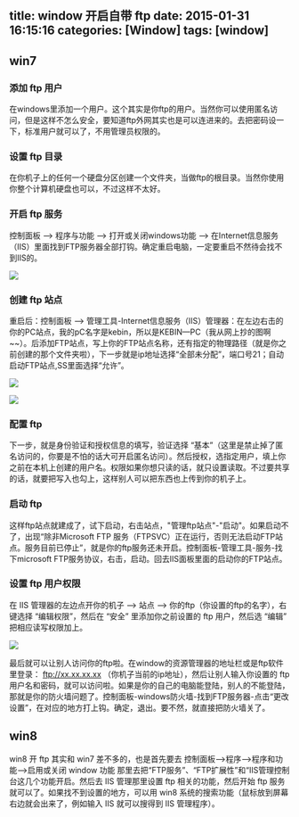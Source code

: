 title: window 开启自带 ftp
date: 2015-01-31 16:15:16
categories: [Window]
tags: [window]
---

## win7

### 添加 ftp 用户

在windows里添加一个用户。这个其实是你ftp的用户。当然你可以使用匿名访问，但是这样不怎么安全，要知道ftp外网其实也是可以连进来的。去把密码设一下，标准用户就可以了，不用管理员权限的。

### 设置 ftp 目录

在你机子上的任何一个硬盘分区创建一个文件夹，当做ftp的根目录。当然你使用你整个计算机硬盘也可以，不过这样不太好。

### 开启 ftp 服务

控制面板 --> 程序与功能 --> 打开或关闭windows功能 --> 在Internet信息服务（IIS）里面找到FTP服务器全部打钩。确定重启电脑，一定要重启不然待会找不到IIS的。

![](http://7u2hy4.com1.z0.glb.clouddn.com/window/activate-ftp/1.jpeg)

### 创建 ftp 站点

重启后：控制面板 --> 管理工具-Internet信息服务（IIS）管理器：在左边右击的你的PC站点，我的pC名字是kebin，所以是KEBIN—PC（我从网上抄的图啊~~）。后添加FTP站点，写上你的FTP站点名称，还有指定的物理路径（就是你之前创建的那个文件夹啦），下一步就是ip地址选择“全部未分配”，端口号21；自动启动FTP站点,SS里面选择“允许”。

![](http://7u2hy4.com1.z0.glb.clouddn.com/window/activate-ftp/2.jpeg)

![](http://7u2hy4.com1.z0.glb.clouddn.com/window/activate-ftp/3.jpeg)

### 配置 ftp

下一步，就是身份验证和授权信息的填写，验证选择 “基本”（这里是禁止掉了匿名访问的，你要是不怕的话大可开启匿名访问）。然后授权，选指定用户，填上你之前在本机上创建的用户名。权限如果你想只读的话，就只设置读取。不过要共享的话，就要把写入也勾上，这样别人可以把东西也上传到你的机子上。

### 启动 ftp

这样ftp站点就建成了，试下启动，右击站点，"管理ftp站点"-"启动"。如果启动不了，出现“除非Microsoft FTP 服务（FTPSVC）正在运行，否则无法启动FTP站点。服务目前已停止”，就是你的ftp服务还未开启。控制面板-管理工具-服务-找下microsoft FTP服务协议，右击，启动。回去IIS面板里面的启动你的FTP站点。

### 设置 ftp 用户权限

在 IIS 管理器的左边点开你的机子 --> 站点 --> 你的ftp（你设置的ftp的名字），右键选择 “编辑权限”，然后在 “安全” 里添加你之前设置的 ftp 用户，然后选 “编辑” 把相应读写权限加上。

![](http://7u2hy4.com1.z0.glb.clouddn.com/window/activate-ftp/4.jpeg)

最后就可以让别人访问你的ftp啦。在window的资源管理器的地址栏或是ftp软件里登录： ftp://xx.xx.xx.xx （你机子当前的ip地址），然后让别人输入你设置的 ftp 用户名和密码，就可以访问啦。如果是你的自己的电脑能登陆，别人的不能登陆，那就是你的防火墙问题了。控制面板-windows防火墙-找到FTP服务器-点击“更改设置”，在对应的地方打上钩。确定，退出。要不然，就直接把防火墙关了。

## win8

win8 开 ftp 其实和 win7 差不多的，也是首先要去 控制面板-->程序-->程序和功能-->启用或关闭 window 功能 那里去把“FTP服务”、“FTP扩展性”和“IIS管理控制台这几个功能开启。然后去 IIS 管理那里设置 ftp 相关的功能，然后开始 ftp 服务就可以了。如果找不到设置的地方，可以用 win8 系统的搜索功能（鼠标放到屏幕右边就会出来了，例如输入 IIS 就可以搜得到 IIS 管理程序）。


